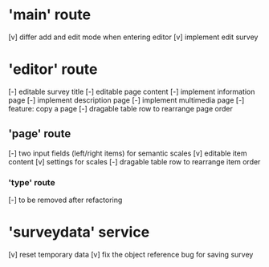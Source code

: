# 'main' route
[v] differ add and edit mode when entering editor
[v] implement edit survey

# 'editor' route
[-] editable survey title
[-] editable page content
[-] implement information page
[-] implement description page
[-] implement multimedia page
[-] feature: copy a page
[-] dragable table row to rearrange page order

## 'page' route
[-] two input fields (left/right items) for semantic scales
[v] editable item content
[v] settings for scales
[-] dragable table row to rearrange item order

### 'type' route
[-] to be removed after refactoring

# 'surveydata' service
[v] reset temporary data
[v] fix the object reference bug for saving survey
